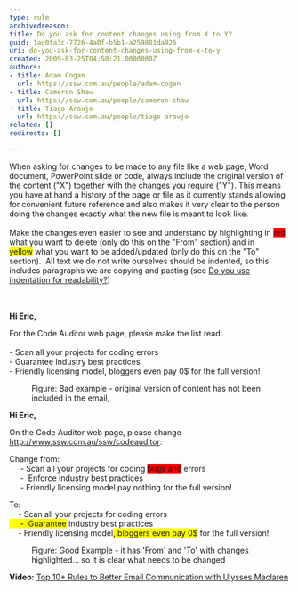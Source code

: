 ```yaml
---
type: rule
archivedreason: 
title: Do you ask for content changes using from X to Y?
guid: 1ac0fa3c-7726-4a0f-b5b1-a259801da926
uri: do-you-ask-for-content-changes-using-from-x-to-y
created: 2009-03-25T04:50:21.0000000Z
authors:
- title: Adam Cogan
  url: https://ssw.com.au/people/adam-cogan
- title: Cameron Shaw
  url: https://ssw.com.au/people/cameron-shaw
- title: Tiago Araujo
  url: https://ssw.com.au/people/tiago-araujo
related: []
redirects: []

---
```



​​When asking for changes to be made to any file like a web page, Word document, PowerPoint slide or code, always include the original version of the content (&quot;X&quot;) together with the changes you require (&quot;Y&quot;). This means you have at hand a history of the page or file as it currently stands allowing for&#160;convenient future&#160;reference and also makes it very clear to the person doing the changes exactly what the new file is meant to look like. <br>
<br>Make the changes even easier to see and understand by highlighting&#160;in&#160;<font style="background-color&#58;#ff0000;">red</font> what&#160;you want to delete (only do this on the &quot;From&quot; section) and in <font style="background-color&#58;#ffff00;">yellow</font>&#160;what&#160;you want to be added/updated (only do this on the &quot;To&quot; section).&#160; All text we do not write ourselves should be indented, so this includes paragraphs we are copying and pasting (see <a href="/_layouts/15/FIXUPREDIRECT.ASPX?WebId=3dfc0e07-e23a-4cbb-aac2-e778b71166a2&amp;TermSetId=07da3ddf-0924-4cd2-a6d4-a4809ae20160&amp;TermId=4d9255a5-7b57-4f98-9e86-3bbb8a64ce75">Do you use indentation for readability?</a>)<br>
<br><excerpt class='endintro'></excerpt><br>
<dl><dt><div class="ms-rteCustom-GreyBox"><p>
            <b>Hi Eric,</b><br></p><p>For the Code Auditor web page, please make the list read&#58;<br><span style="background-color&#58;initial;"><br>- Scan all your projects for coding errors<br></span><span style="background-color&#58;initial;">- Guarantee Industry best practices<br></span><span style="background-color&#58;initial;"></span><span style="background-color&#58;initial;">- Friendly licensing model,&#160;bloggers even pay 0$&#160;for the full version! </span></p></div></dt><dd class="ms-rteCustom-FigureBad">Figure&#58; Bad example - original version of content has not been included in the email, </dd></dl><dl><dt><div class="ms-rteCustom-GreyBox"><p>
            <b>Hi Eric,</b></p><p>On the Code Auditor web page, please change <a href="http&#58;//www.ssw.com.au/ssw/codeauditor" shape="rect">http&#58;//www.ssw.com.au/ssw/codeauditor</a>&#58;<br></p><p>Change from&#58;<br>&#160; &#160; &#160;-&#160;Scan all your projects for coding <span style="background-color&#58;#ff0000;">bugs and</span>&#160;errors<br>&#160;&#160;&#160;&#160;&#160;-&#160; Enforce industry best practices <br>&#160;&#160;&#160;&#160;&#160;-&#160;Friendly licensing model pay nothing&#160;for the full version!</p><p>To&#58;<br>&#160;&#160;&#160;&#160;-&#160;Scan all your projects for coding errors<span style="background-color&#58;#f5f5f5;"><br></span><span style="background-color&#58;#ffff00;">&#160;&#160;&#160;&#160; -&#160; Guarantee</span> industry best practices<br>&#160;&#160;&#160;&#160;-&#160;Friendly licensing model<span style="background-color&#58;#ffff00;">, </span> <span style="background-color&#58;#ffff00;">bloggers even pay </span><span style="background-color&#58;#ffff00;"> 0$</span>&#160;for the full version!<br></p></div></dt><dd class="ms-rteCustom-FigureGood">Figure&#58; Good Example - it has 'From' and 'To' with changes highlighted... so it is clear what needs to be changed </dd></dl><p>
   <strong>Video&#58;</strong>&#160;<a href="https&#58;//www.youtube.com/watch?v=LAqRokqq4jI">Top 10+&#160;Rules to Better Email Communication with Ulysses Maclaren</a><br></p>


